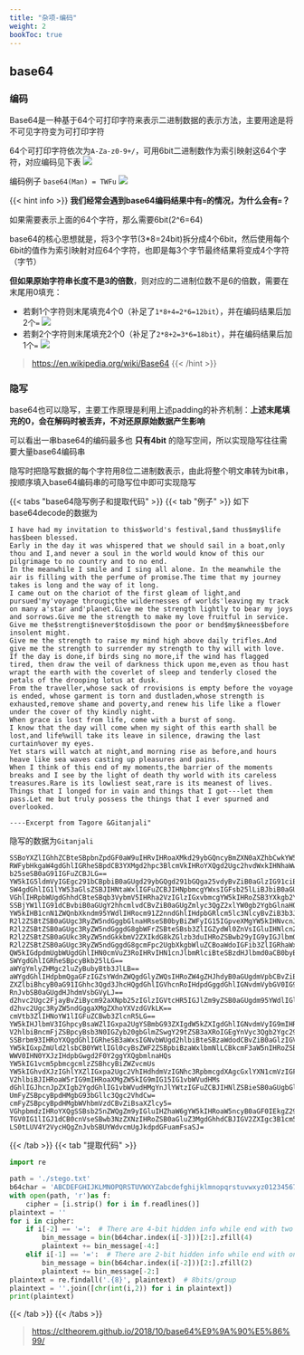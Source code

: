 ```yaml
---
title: "杂项-编码" 
weight: 2
bookToc: true
---
```


## base64

### 编码

Base64是一种基于64个可打印字符来表示二进制数据的表示方法，主要用途是将不可见字符变为可打印字符

64个可打印字符依次为`A-Za-z0-9+/`，可用6bit二进制数作为索引映射这64个字符，对应编码见下表
![](/data/image/base64_table.jpg)

编码例子
`base64(Man) = TWFu`
![](/data/image/base64_example.jpg)

{{< hint info >}}
**我们经常会遇到base64编码结果中有`=`的情况，为什么会有`=`？**

如果需要表示上面的64个字符，那么需要6bit(2^6=64)

base64的核心思想就是，将3个字节(3*8=24bit)拆分成4个6bit，然后使用每个6bit的值作为索引映射对应64个字符，也即是每3个字节最终结果将变成4个字符（字节）

**但如果原始字符串长度不是3的倍数**，则对应的二进制位数不是6的倍数，需要在末尾用0填充：
- 若剩1个字符则末尾填充4个0（补足了`1*8+4=2*6=12bit`），并在编码结果后加2个`=`
![](/data/image/base64_padding_1.jpg)
- 若剩2个字符则末尾填充2个0（补足了`2*8+2=3*6=18bit`），并在编码结果后加1个`=`
![](/data/image/base64_padding_2.jpg)

> https://en.wikipedia.org/wiki/Base64
{{< /hint >}}

### 隐写

base64也可以隐写，主要工作原理是利用上述padding的补齐机制：**上述末尾填充的0，会在解码时被丢弃，不对还原原始数据产生影响**

可以看出一串base64的编码最多也 **只有4bit** 的隐写空间，所以实现隐写往往需要大量base64编码串

隐写时把隐写数据的每个字符用8位二进制数表示，由此将整个明文串转为bit串，按顺序填入base64编码串的可隐写位中即可实现隐写

{{< tabs "base64隐写例子和提取代码" >}}
{{< tab "例子" >}}
如下base64decode的数据为
```
I have had my invitation to this$world's festival,$and thus$my$life has$been blessed.
Early in the day it was whispered that we should sail in a boat,only thou and I,and never a soul in the world would know of this our pilgrimage to no country and to no end.
In the meanwhile I smile and I sing all alone. In the meanwhile the air is filling with the perfume of promise.The time that my journey takes is long and the way of it long.
I came out on the chariot of the first gleam of light,and pursued'my'voyage througiçthe wildernesses of worlds'leaving my track on many a'star and'planet.Give me the strength lightly to bear my joys and sorrows.Give me the strength to make my love fruitful in service.
Give me the$strengti$never$to$disown the poor or bend$my$knees$before insolent might.
Give me the strength to raise my mind high above daily trifles.And give me the strength to surrender my strength to thy will with love.
If the day is done,if birds sing no more,if the wind has flagged tired, then draw the veil of darkness thick upon me,even as thou hast wrapt the earth with the coverlet of sleep and tenderly closed the petals of the drooping lotus at dusk.
From the traveller,whose sack of rrovisions is empty before the voyage is ended, whose garment is torn and dustladen,whose strength is exhausted,remove shame and poverty,and renew his life like a flower under the cover of thy kindly night.
When grace is lost from life, come with a burst of song.
I know that the day will come when my sight of this earth shall be lost,and life%will take its leave in silence, drawing the last curtain%over my eyes.
Yet stars will watch at night,and morning rise as before,and hours heave like sea waves casting up pleasures and pains.
When I think of this end of my moments,the barrier of the moments breaks and I see by the light of death thy world with its careless treasures.Rare is its lowliest seat,rare is its meanest of lives.
Things that I longed for in vain and things that I got---let them pass.Let me but truly possess the things that I ever spurned and overlooked.

----Excerpt from Tagore &Gitanjali"
```
隐写的数据为`Gitanjali`
```
SSBoYXZlIGhhZCBteSBpbnZpdGF0aW9uIHRvIHRoaXMkd29ybGQncyBmZXN0aXZhbCwkYW5kIHRodXMkbXkkbGlmZSBoYXMkYmVlbiBibGVzc2VkLk==
RWFybHkgaW4gdGhlIGRheSBpdCB3YXMgd2hpc3BlcmVkIHRoYXQgd2Ugc2hvdWxkIHNhaWwgaW4gYSBib2F0LH==
b25seSB0aG91IGFuZCBJLG==
YW5kIG5ldmVyIGEgc291bCBpbiB0aGUgd29ybGQgd291bGQga25vdyBvZiB0aGlzIG91ciBwaWxncmltYWdlIHRvIG5vIGNvdW50cnkgYW5kIHRvIG5vIGVuZC6=
SW4gdGhlIG1lYW53aGlsZSBJIHNtaWxlIGFuZCBJIHNpbmcgYWxsIGFsb25lLiBJbiB0aGUgbWVhbndoaWxlIHRoZSBhaXIgaXMgZmlsbGluZyB3aXRoIHRoZSBwZXJmdW1lIG9mIHByb21pc2Uu
VGhlIHRpbWUgdGhhdCBteSBqb3VybmV5IHRha2VzIGlzIGxvbmcgYW5kIHRoZSB3YXkgb2YgaXQgbG9uZy5=
SSBjYW1lIG91dCBvbiB0aGUgY2hhcmlvdCBvZiB0aGUgZmlyc3QgZ2xlYW0gb2YgbGlnaHQs
YW5kIHB1cnN1ZWQnbXkndm95YWdlIHRocm91Z2nndGhlIHdpbGRlcm5lc3NlcyBvZiB3b3JsZHMnbGVhdmluZyBteSB0cmFjayBvbiBtYW55IGEnc3RhciBhbmQncGxhbmV0Ln==
R2l2ZSBtZSB0aGUgc3RyZW5ndGggbGlnaHRseSB0byBiZWFyIG15IGpveXMgYW5kIHNvcnJvd3Mu
R2l2ZSBtZSB0aGUgc3RyZW5ndGggdG8gbWFrZSBteSBsb3ZlIGZydWl0ZnVsIGluIHNlcnZpY2Uu
R2l2ZSBtZSB0aGUkc3RyZW5ndGkkbmV2ZXIkdG8kZGlzb3duIHRoZSBwb29yIG9yIGJlbmQkbXkka25lZXMkYmVmb3JlIGluc29sZW50IG1pZ2h0Lk==
R2l2ZSBtZSB0aGUgc3RyZW5ndGggdG8gcmFpc2UgbXkgbWluZCBoaWdoIGFib3ZlIGRhaWx5IHRyaWZsZXMu
QW5kIGdpdmUgbWUgdGhlIHN0cmVuZ3RoIHRvIHN1cnJlbmRlciBteSBzdHJlbmd0aCB0byB0aHkgd2lsbCB3aXRoIGxvdmUu
SWYgdGhlIGRheSBpcyBkb25lLG==
aWYgYmlyZHMgc2luZyBubyBtb3JlLB==
aWYgdGhlIHdpbmQgaGFzIGZsYWdnZWQgdGlyZWQsIHRoZW4gZHJhdyB0aGUgdmVpbCBvZiBkYXJrbmVzcyB0aGljayB1cG9uIG1lLG==
ZXZlbiBhcyB0aG91IGhhc3Qgd3JhcHQgdGhlIGVhcnRoIHdpdGggdGhlIGNvdmVybGV0IG9mIHNsZWVwIGFuZCB0ZW5kZXJseSBjbG9zZWQgdGhlIHBldGFscyBvZiB0aGUgZHJvb3BpbmcgbG90dXMgYXQgZHVzay7=
RnJvbSB0aGUgdHJhdmVsbGVyLJ==
d2hvc2Ugc2FjayBvZiBycm92aXNpb25zIGlzIGVtcHR5IGJlZm9yZSB0aGUgdm95YWdlIGlzIGVuZGVkLCB3aG9zZSBnYXJtZW50IGlzIHRvcm4gYW5kIGR1c3RsYWRlbiy=
d2hvc2Ugc3RyZW5ndGggaXMgZXhoYXVzdGVkLK==
cmVtb3ZlIHNoYW1lIGFuZCBwb3ZlcnR5LG==
YW5kIHJlbmV3IGhpcyBsaWZlIGxpa2UgYSBmbG93ZXIgdW5kZXIgdGhlIGNvdmVyIG9mIHRoeSBraW5kbHkgbmlnaHQu
V2hlbiBncmFjZSBpcyBsb3N0IGZyb20gbGlmZSwgY29tZSB3aXRoIGEgYnVyc3Qgb2Ygc29uZy4=
SSBrbm93IHRoYXQgdGhlIGRheSB3aWxsIGNvbWUgd2hlbiBteSBzaWdodCBvZiB0aGlzIGVhcnRoIHNoYWxsIGJlIGxvc3Qs
YW5kIGxpZmUld2lsbCB0YWtlIGl0cyBsZWF2ZSBpbiBzaWxlbmNlLCBkcmF3aW5nIHRoZSBsYXN0IGN1cnRhaW4lb3ZlciBteSBleWVzLl==
WWV0IHN0YXJzIHdpbGwgd2F0Y2ggYXQgbmlnaHQs
YW5kIG1vcm5pbmcgcmlzZSBhcyBiZWZvcmUs
YW5kIGhvdXJzIGhlYXZlIGxpa2Ugc2VhIHdhdmVzIGNhc3RpbmcgdXAgcGxlYXN1cmVzIGFuZCBwYWlucy6=
V2hlbiBJIHRoaW5rIG9mIHRoaXMgZW5kIG9mIG15IG1vbWVudHMs
dGhlIGJhcnJpZXIgb2YgdGhlIG1vbWVudHMgYnJlYWtzIGFuZCBJIHNlZSBieSB0aGUgbGlnaHQgb2YgZGVhdGggdGh5IHdvcmxkIHdpdGggaXRzIGNhcmVsZXNzIHRyZWFzdXJlcy7=
UmFyZSBpcyBpdHMgbG93bGllc3Qgc2VhdCw=
cmFyZSBpcyBpdHMgbWVhbmVzdCBvZiBsaXZlcy5=
VGhpbmdzIHRoYXQgSSBsb25nZWQgZm9yIGluIHZhaW6gYW5kIHRoaW5ncyB0aGF0IEkgZ290LS0tbGV0IHRoZW0gcGFzcy6=
TGV0IG1lIGJ1dCB0cnVseSBwb3NzZXNzIHRoZSB0aGluZ3MgdGhhdCBJIGV2ZXIgc3B1cm5lZCBhbmQgb3Zlcmxvb2tlZC6=
LS0tLUV4Y2VycHQgZnJvbSBUYWdvcmUgJkdpdGFuamFsaSJ=
```
{{< /tab >}}
{{< tab "提取代码" >}}
```python
import re

path = './stego.txt'
b64char = 'ABCDEFGHIJKLMNOPQRSTUVWXYZabcdefghijklmnopqrstuvwxyz0123456789+/'
with open(path, 'r')as f:
	cipher = [i.strip() for i in f.readlines()]
plaintext = ''
for i in cipher:
	if i[-2] == '=':  # There are 4-bit hidden info while end with two '='
		bin_message = bin(b64char.index(i[-3]))[2:].zfill(4)
		plaintext += bin_message[-4:]
	elif i[-1] == '=':  # There are 2-bit hidden info while end with one '='
		bin_message = bin(b64char.index(i[-2]))[2:].zfill(2)
		plaintext += bin_message[-2:]
plaintext = re.findall('.{8}', plaintext)  # 8bits/group
plaintext = ''.join([chr(int(i,2)) for i in plaintext])
print(plaintext)
```
{{< /tab >}}
{{< /tabs >}}

> https://cltheorem.github.io/2018/10/base64%E9%9A%90%E5%86%99/
